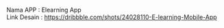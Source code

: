 Nama APP : Elearning App <br>
Link Desain : https://dribbble.com/shots/24028110-E-learning-Mobile-App
<br>

